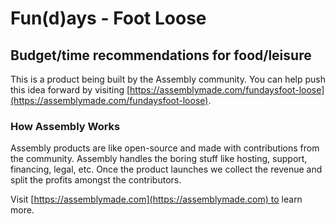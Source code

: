 # Fun(d)ays - Foot Loose

## Budget/time recommendations for food/leisure

This is a product being built by the Assembly community. You can help push this idea forward by visiting [https://assemblymade.com/fundaysfoot-loose](https://assemblymade.com/fundaysfoot-loose).

### How Assembly Works

Assembly products are like open-source and made with contributions from the community. Assembly handles the boring stuff like hosting, support, financing, legal, etc. Once the product launches we collect the revenue and split the profits amongst the contributors.

Visit [https://assemblymade.com](https://assemblymade.com) to learn more.
